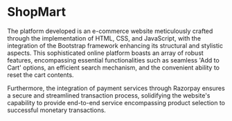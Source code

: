 # ShopMart
The platform developed is an e-commerce website meticulously crafted through the implementation of HTML, CSS, and JavaScript, with the integration of the Bootstrap framework enhancing its structural and stylistic aspects. This sophisticated online platform boasts an array of robust features, encompassing essential functionalities such as seamless 'Add to Cart' options, an efficient search mechanism, and the convenient ability to reset the cart contents. 

Furthermore, the integration of payment services through Razorpay ensures a secure and streamlined transaction process, solidifying the website's capability to provide end-to-end service encompassing product selection to successful monetary transactions.
